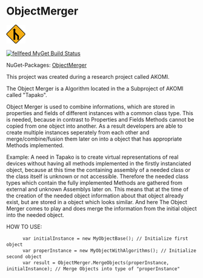 # ObjectMerger

<img src="https://github.com/Fellfalla/ObjectMerger/blob/master/Icon_64x64.png" style="width:50px;height:50px;">


<a href="https://www.myget.org/"><img src="https://www.myget.org/BuildSource/Badge/fellfeed?identifier=17573ff1-a05b-422c-a723-a12e4f092444" alt="fellfeed MyGet Build Status" /></a>

NuGet-Packages:
<a href="https://www.nuget.org/packages/Tapako.ObjectMerger/">
      ObjectMerger
</a>

This project was created during a research project called AKOMI.

The Object Merger is a Algorithm located in the a Subproject of AKOMI called "Tapako".

Object Merger is used to combine informations, which are stored in properties and fields of different instances with a common class type.
This is needed, because in contrast to Properties and Fields Methods cannot be copied from one object into another.
As a result developers are able to create multiple instances seperately from each other and merge/combine/fusion them later on into a 
object that has appropriate Methods implemented.


Example:
A need in Tapako is to create virtual representations of real devices without having all methods implemented in the firstly instanciated object,
because at this time the containing assembly of a needed class or the class itself is unknown or not accessible.
Therefore the needed class types which contain the fully implemented Methods are gathered from external and unknown Assemblys later on.
This means that at the time of the creation of the needed object information about that object already exist, but are stored in a object 
which looks similar. And here The Object Merger comes to play and does merge the information from the initial object into the needed object.

HOW TO USE:
```
      var initialInstance = new MyObjectBase(); // Initialize first object
      var properInstance = new MyObjectWithAlgorithms(); // Initialize second object
      var result = ObjectMerger.MergeObjects(properInstance, initialInstance); // Merge Objects into type of "properInstance"
```
